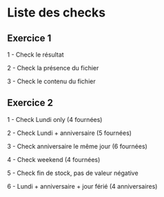 # Liste des checks
## Exercice 1

1 - Check le résultat


2 - Check la présence du fichier


3 - Check le contenu du fichier

## Exercice 2

1 - Check Lundi only (4 fournées) 


2 - Check Lundi + anniversaire (5 fournées)


3 - Check anniversaire le même jour (6 fournées)


4 - Check weekend (4 fournées)


5 - Check fin de stock, pas de valeur négative


6 - Lundi + anniversaire + jour férié (4 anniversaires)

